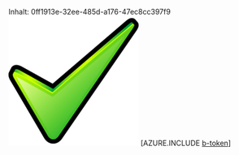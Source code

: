 Inhalt: 0ff1913e-32ee-485d-a176-47ec8cc397f9![Bild](c3119fcf-983a-474e-b0ce-a03b1ea331b1.png)
[AZURE.INCLUDE [b-token](a0fc7e4b-fbc8-4c32-9bcd-1864044e64fd.md)]
